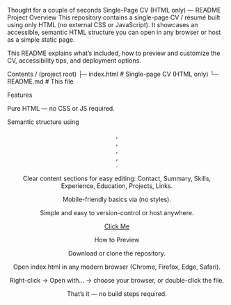 Thought for a couple of seconds
Single-Page CV (HTML only) — README
Project Overview
This repository contains a single-page CV / résumé built using only HTML (no external CSS or JavaScript).
It showcases an accessible, semantic HTML structure you can open in any browser or host as a simple static page.

This README explains what’s included, how to preview and customize the CV, accessibility tips, and deployment options.

Contents
/ (project root)
├─ index.html        # Single-page CV (HTML only)
└─ README.md         # This file

Features

Pure HTML — no CSS or JS required.

Semantic structure using <header>, <main>, <section>, <nav>, <footer>.

Clear content sections for easy editing: Contact, Summary, Skills, Experience, Education, Projects, Links.

Mobile-friendly basics via <meta name="viewport"> (no styles).

Simple and easy to version-control or host anywhere.

<a href = "https://github.com/maryam-damagum/Single-Page-CV-roadmap-" target="_blank">Click Me</a>


How to Preview

Download or clone the repository.

Open index.html in any modern browser (Chrome, Firefox, Edge, Safari).

Right-click → Open with… → choose your browser, or double-click the file.

That’s it — no build steps required.
